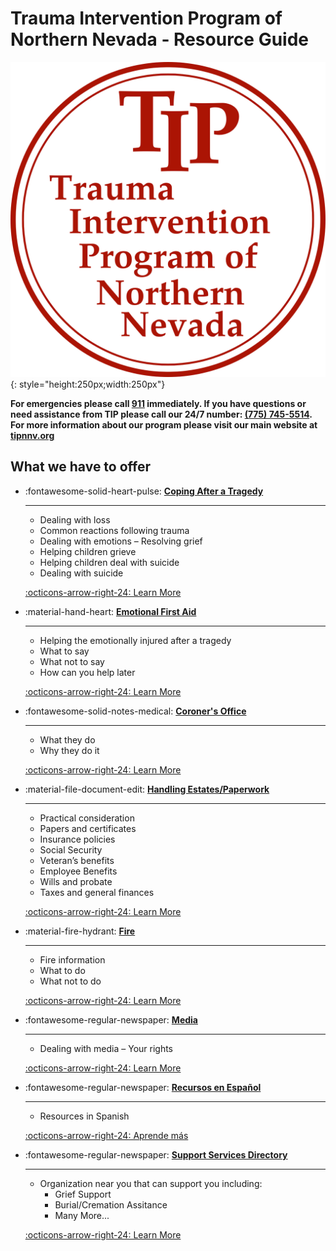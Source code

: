 # Trauma Intervention Program of Northern Nevada - Resource Guide

![TIPNNV Logo](assets/tipnnv-main-circle-logo-with-thick-outline.png){: style="height:250px;width:250px"}


__For emergencies please call [911](tel:911) immediately. If you have questions or need assistance from TIP please call our 24/7 number: [(775) 745-5514](tel:7757455514). For more information about our program please visit our main website at [tipnnv.org](https://tipnnv.org)__

## What we have to offer
<div class="grid cards" markdown>

-   :fontawesome-solid-heart-pulse: [__Coping After a Tragedy__](coping-after-a-tragedy.md)
    
    ---

    * Dealing with loss
    * Common reactions following trauma
    * Dealing with emotions – Resolving grief
    * Helping children grieve
    * Helping children deal with suicide
    * Dealing with suicide

    [:octicons-arrow-right-24: Learn More](coping-after-a-tragedy.md)

-   :material-hand-heart: [__Emotional First Aid__](emotional-first-aid.md)
    
    ---

    * Helping the emotionally injured after a tragedy
    * What to say
    * What not to say
    * How can you help later

    [:octicons-arrow-right-24: Learn More](emotional-first-aid.md)

-   :fontawesome-solid-notes-medical: [__Coroner's Office__](coroner's-office.md)
    
    ---

    * What they do
    * Why they do it

    [:octicons-arrow-right-24: Learn More](coroner's-office.md)

-   :material-file-document-edit: [__Handling Estates/Paperwork__](handling-estates.md)
    
    ---

    * Practical consideration
    * Papers and certificates
    * Insurance policies
    * Social Security
    * Veteran’s benefits
    * Employee Benefits
    * Wills and probate
    * Taxes and general finances

    [:octicons-arrow-right-24: Learn More](handling-estates.md)

-   :material-fire-hydrant: [__Fire__](fire.md)
    
    ---

    * Fire information
    * What to do
    * What not to do

    [:octicons-arrow-right-24: Learn More](fire.md)

-   :fontawesome-regular-newspaper: [__Media__](media.md)
    
    ---

    * Dealing with media – Your rights

    [:octicons-arrow-right-24: Learn More](media.md)

-   :fontawesome-regular-newspaper: [__Recursos en Español__](recursos-en-espanol.md)
    
    ---

    * Resources in Spanish

    [:octicons-arrow-right-24: Aprende más](recursos-en-espanol.md)

-   :fontawesome-regular-newspaper: [__Support Services Directory__](support-services-directory.md)
    
    ---

    * Organization near you that can support you including:
        * Grief Support
        * Burial/Cremation Assitance
        * Many More...

    [:octicons-arrow-right-24: Learn More](support-services-directory.md)

</div>





